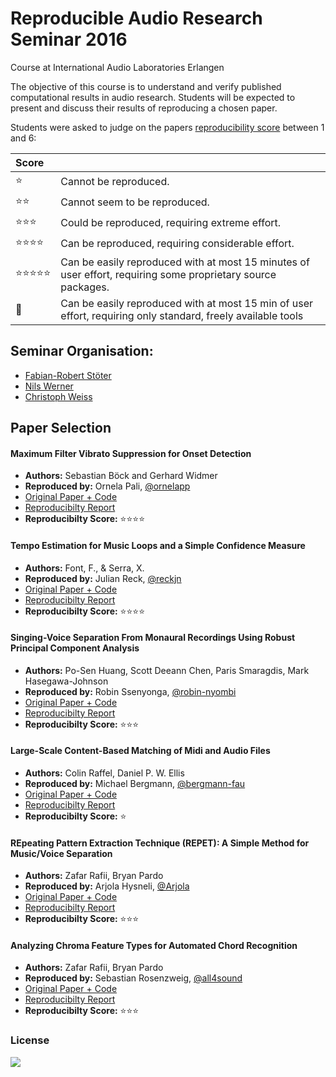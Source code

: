 # Reproducible Audio Research Seminar 2016
Course at International Audio Laboratories Erlangen

The objective of this course is to understand and verify published computational results in audio research. Students will be expected to present and discuss their results of reproducing a chosen paper.

Students were asked to judge on the papers [reproducibility score](https://infoscience.epfl.ch/record/136640) between 1 and 6:

| Score     |      |
| :------------- | :------------- |
| ⭐️         | Cannot be reproduced.       |
| ⭐️⭐️       | Cannot seem to be reproduced.      |
| ⭐️⭐️⭐️     | Could be reproduced, requiring extreme effort.     |
| ⭐️⭐️⭐️⭐️   | Can be reproduced, requiring considerable effort.      |
| ⭐️⭐️⭐️⭐️⭐️ | Can be easily reproduced with at most 15 minutes of user effort, requiring some proprietary source packages.     |
| 🌟       | Can be easily reproduced with at most 15 min of user effort, requiring only standard, freely available tools    |


## Seminar Organisation:

* [Fabian-Robert Stöter](https://www.audiolabs-erlangen.de/fau/assistant/stoeter)
* [Nils Werner](https://www.audiolabs-erlangen.de/fau/assistant/werner)
* [Christoph Weiss](https://www.audiolabs-erlangen.de/fau/assistant/weiss)

## Paper Selection

#### Maximum Filter Vibrato Suppression for Onset Detection

* __Authors:__ Sebastian Böck and Gerhard Widmer
* __Reproduced by:__ Ornela Pali, [@ornelapp](https://github.com/ornelapp)
* [Original Paper + Code](https://github.com/faroit/reproducible-audio-research/blob/master/papers/boeck13.md)
* [Reproducibilty Report](https://github.com/faroit/APSRR-2016/blob/master/Pali-Boeck/report.md)
* __Reproducibilty Score:__ ⭐️⭐️⭐️⭐️

#### Tempo Estimation for Music Loops and a Simple Confidence Measure

* __Authors:__ Font, F., & Serra, X.
* __Reproduced by:__ Julian Reck, [@reckjn](https://github.com/reckjn)
* [Original Paper + Code](https://github.com/faroit/reproducible-audio-research/blob/master/papers/font16.md)
* [Reproducibilty Report](https://github.com/faroit/APSRR-2016/blob/master/Reck-Font/report.md)
* __Reproducibilty Score:__ ⭐️⭐️⭐️⭐️

#### Singing-Voice Separation From Monaural Recordings Using Robust Principal Component Analysis

* __Authors:__ Po-Sen Huang, Scott Deeann Chen, Paris Smaragdis, Mark Hasegawa-Johnson
* __Reproduced by:__ Robin Ssenyonga, [@robin-nyombi](https://github.com/robin-nyombi)
* [Original Paper + Code](https://github.com/faroit/reproducible-audio-research/blob/master/papers/huang12.md)
* [Reproducibilty Report](https://github.com/faroit/APSRR-2016/blob/master/Ssenyonga-Huang/report.md)
* __Reproducibilty Score:__ ⭐️⭐️⭐️

#### Large-Scale Content-Based Matching of Midi and Audio Files

* __Authors:__ Colin Raffel, Daniel P. W. Ellis
* __Reproduced by:__ Michael Bergmann, [@bergmann-fau](https://github.com/bergmann-fau)
* [Original Paper + Code](https://github.com/faroit/reproducible-audio-research/blob/master/papers/raffel15.md)
* [Reproducibilty Report](https://github.com/faroit/APSRR-2016/blob/master/Bergmann-Raffel/report.md)
* __Reproducibilty Score:__ ⭐️

#### REpeating Pattern Extraction Technique (REPET): A Simple Method for Music/Voice Separation

* __Authors:__ Zafar Rafii, Bryan Pardo
* __Reproduced by:__ Arjola Hysneli, [@Arjola](https://github.com/Arjola)
* [Original Paper + Code](https://github.com/faroit/reproducible-audio-research/blob/master/papers/rafii13.md)
* [Reproducibilty Report](https://github.com/faroit/APSRR-2016/blob/master/Hysneli-Rafii/reportREPET.md)
* __Reproducibilty Score:__ ⭐️⭐️⭐️

#### Analyzing Chroma Feature Types for Automated Chord Recognition

* __Authors:__ Zafar Rafii, Bryan Pardo
* __Reproduced by:__ Sebastian Rosenzweig, [@all4sound](https://github.com/all4sound)
* [Original Paper + Code](https://github.com/faroit/reproducible-audio-research/blob/master/papers/jiang11.md)
* [Reproducibilty Report](https://github.com/faroit/APSRR-2016/blob/master/Rosenzweig-Jiang/report.md)
* __Reproducibilty Score:__ ⭐️⭐️⭐️

### License

[![](https://i.creativecommons.org/l/by-nc/4.0/88x31.png)](http://creativecommons.org/licenses/by-nc/4.0/)
